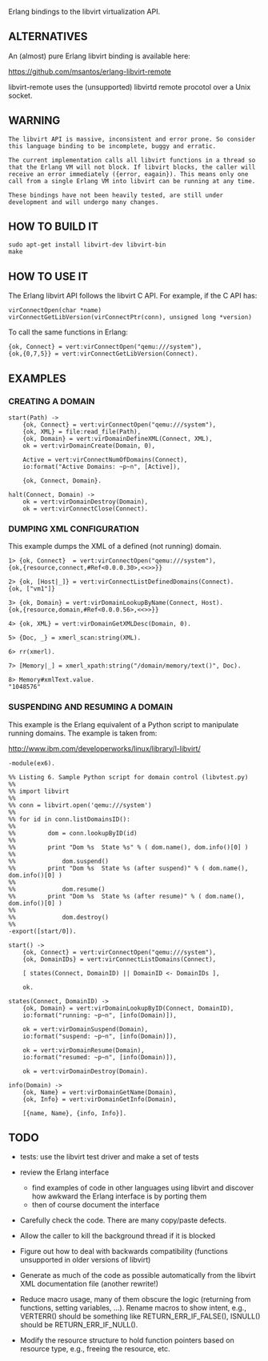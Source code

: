 
Erlang bindings to the libvirt virtualization API.


## ALTERNATIVES

An (almost) pure Erlang libvirt binding is available here:

<https://github.com/msantos/erlang-libvirt-remote>

libvirt-remote uses the (unsupported) libvirtd remote procotol over a
Unix socket.


## WARNING

    The libvirt API is massive, inconsistent and error prone. So consider
    this language binding to be incomplete, buggy and erratic.

    The current implementation calls all libvirt functions in a thread so
    that the Erlang VM will not block. If libvirt blocks, the caller will
    receive an error immediately ({error, eagain}). This means only one
    call from a single Erlang VM into libvirt can be running at any time.

    These bindings have not been heavily tested, are still under
    development and will undergo many changes.


## HOW TO BUILD IT

    sudo apt-get install libvirt-dev libvirt-bin
    make


## HOW TO USE IT

The Erlang libvirt API follows the libvirt C API. For example, if the
C API has:

    virConnectOpen(char *name)
    virConnectGetLibVersion(virConnectPtr(conn), unsigned long *version)

To call the same functions in Erlang:

    {ok, Connect} = vert:virConnectOpen("qemu:///system"),
    {ok,{0,7,5}} = vert:virConnectGetLibVersion(Connect).



## EXAMPLES

### CREATING A DOMAIN

    start(Path) ->
        {ok, Connect} = vert:virConnectOpen("qemu:///system"),
        {ok, XML} = file:read_file(Path),
        {ok, Domain} = vert:virDomainDefineXML(Connect, XML),
        ok = vert:virDomainCreate(Domain, 0),

        Active = vert:virConnectNumOfDomains(Connect),
        io:format("Active Domains: ~p~n", [Active]),

        {ok, Connect, Domain}.

    halt(Connect, Domain) ->
        ok = vert:virDomainDestroy(Domain),
        ok = vert:virConnectClose(Connect).

### DUMPING XML CONFIGURATION

This example dumps the XML of a defined (not running) domain.

    1> {ok, Connect}  = vert:virConnectOpen("qemu:///system"),
    {ok,{resource,connect,#Ref<0.0.0.30>,<<>>}}

    2> {ok, [Host|_]} = vert:virConnectListDefinedDomains(Connect).
    {ok, ["vm1"]}

    3> {ok, Domain} = vert:virDomainLookupByName(Connect, Host).
    {ok,{resource,domain,#Ref<0.0.0.56>,<<>>}}

    4> {ok, XML} = vert:virDomainGetXMLDesc(Domain, 0).

    5> {Doc, _} = xmerl_scan:string(XML).

    6> rr(xmerl).

    7> [Memory|_] = xmerl_xpath:string("/domain/memory/text()", Doc).

    8> Memory#xmlText.value.
    "1048576"

### SUSPENDING AND RESUMING A DOMAIN

This example is the Erlang equivalent of a Python script to manipulate
running domains. The example is taken from:

<http://www.ibm.com/developerworks/linux/library/l-libvirt/>


    -module(ex6).

    %% Listing 6. Sample Python script for domain control (libvtest.py)
    %%
    %% import libvirt
    %%
    %% conn = libvirt.open('qemu:///system')
    %%
    %% for id in conn.listDomainsID():
    %%
    %%         dom = conn.lookupByID(id)
    %%
    %%         print "Dom %s  State %s" % ( dom.name(), dom.info()[0] )
    %%
    %%             dom.suspend()
    %%         print "Dom %s  State %s (after suspend)" % ( dom.name(), dom.info()[0] )
    %%
    %%             dom.resume()
    %%         print "Dom %s  State %s (after resume)" % ( dom.name(), dom.info()[0] )
    %%
    %%             dom.destroy()
    %%
    -export([start/0]).

    start() ->
        {ok, Connect} = vert:virConnectOpen("qemu:///system"),
        {ok, DomainIDs} = vert:virConnectListDomains(Connect),

        [ states(Connect, DomainID) || DomainID <- DomainIDs ],

        ok.

    states(Connect, DomainID) ->
        {ok, Domain} = vert:virDomainLookupByID(Connect, DomainID),
        io:format("running: ~p~n", [info(Domain)]),

        ok = vert:virDomainSuspend(Domain),
        io:format("suspend: ~p~n", [info(Domain)]),

        ok = vert:virDomainResume(Domain),
        io:format("resumed: ~p~n", [info(Domain)]),

        ok = vert:virDomainDestroy(Domain).

    info(Domain) ->
        {ok, Name} = vert:virDomainGetName(Domain),
        {ok, Info} = vert:virDomainGetInfo(Domain),

        [{name, Name}, {info, Info}].


## TODO

* tests: use the libvirt test driver and make a set of tests

* review the Erlang interface
    * find examples of code in other languages using libvirt and discover
      how awkward the Erlang interface is by porting them
    * then of course document the interface

* Carefully check the code. There are many copy/paste defects.

* Allow the caller to kill the background thread if it is blocked

* Figure out how to deal with backwards compatibility (functions
  unsupported in older versions of libvirt)

* Generate as much of the code as possible automatically from the libvirt
  XML documentation file (another rewrite!)

* Reduce macro usage, many of them obscure the logic (returning from
  functions, setting variables, ...). Rename macros to show intent, e.g.,
  VERTERR() should be something like RETURN\_ERR\_IF\_FALSE(), ISNULL()
  should be RETURN\_ERR\_IF\_NULL().

* Modify the resource structure to hold function pointers based on
  resource type, e.g., freeing the resource, etc.
